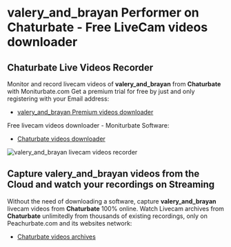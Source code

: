 # valery_and_brayan Performer on Chaturbate - Free LiveCam videos downloader

## Chaturbate Live Videos Recorder

Monitor and record livecam videos of **valery_and_brayan** from **Chaturbate** with Moniturbate.com
Get a premium trial for free by just and only registering with your Email address:
* [valery_and_brayan Premium videos downloader](https://moniturbate.com/request-demo-licence-key.html)

Free livecam videos downloader - Moniturbate Software:
* [Chaturbate videos downloader](https://moniturbate.com/moniturbate-download-software.html)

![valery_and_brayan livecam videos recorder](https://peachurnet.com/templates/moniturbate-software.png)


## Capture valery_and_brayan videos from the Cloud and watch your recordings on Streaming

Without the need of downloading a software, capture **valery_and_brayan** livecam videos from **Chaturbate** 100% online.
Watch Livecam archives from **Chaturbate** unlimitedly from thousands of existing recordings, only on Peachurbate.com and its websites network:
* [Chaturbate videos archives](https://peachurnet.com/)